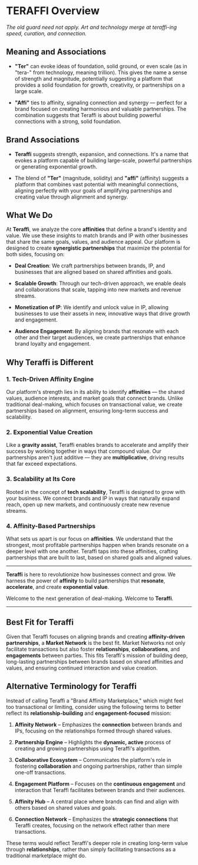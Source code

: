 # TERAFFI Overview

_The old guard need not apply. Art and technology merge at teraffi-ing speed, curation, and connection._

## Meaning and Associations

- **"Ter"** can evoke ideas of foundation, solid ground, or even scale (as in "tera-" from technology, meaning trillion). This gives the name a sense of strength and magnitude, potentially suggesting a platform that provides a solid foundation for growth, creativity, or partnerships on a large scale.

- **"Affi"** ties to affinity, signaling connection and synergy — perfect for a brand focused on creating harmonious and valuable partnerships. The combination suggests that Teraffi is about building powerful connections with a strong, solid foundation.

## Brand Associations

- **Teraffi** suggests strength, expansion, and connections. It's a name that evokes a platform capable of building large-scale, powerful partnerships or generating exponential growth.

- The blend of **"Ter"** (magnitude, solidity) and **"affi"** (affinity) suggests a platform that combines vast potential with meaningful connections, aligning perfectly with your goals of amplifying partnerships and creating value through alignment and synergy.

## What We Do

At **Teraffi**, we analyze the core **affinities** that define a brand's identity and value. We use these insights to match brands and IP with other businesses that share the same goals, values, and audience appeal. Our platform is designed to create **synergistic partnerships** that maximize the potential for both sides, focusing on:

- **Deal Creation**: We craft partnerships between brands, IP, and businesses that are aligned based on shared affinities and goals.

- **Scalable Growth**: Through our tech-driven approach, we enable deals and collaborations that scale, tapping into new markets and revenue streams.

- **Monetization of IP**: We identify and unlock value in IP, allowing businesses to use their assets in new, innovative ways that drive growth and engagement.

- **Audience Engagement**: By aligning brands that resonate with each other and their target audiences, we create partnerships that enhance brand loyalty and engagement.

## Why Teraffi is Different

### 1. Tech-Driven Affinity Engine
Our platform's strength lies in its ability to identify **affinities** — the shared values, audience interests, and market goals that connect brands. Unlike traditional deal-making, which focuses on transactional value, we create partnerships based on alignment, ensuring long-term success and scalability.

### 2. Exponential Value Creation
Like a **gravity assist**, Teraffi enables brands to accelerate and amplify their success by working together in ways that compound value. Our partnerships aren't just additive — they are **multiplicative**, driving results that far exceed expectations.

### 3. Scalability at Its Core
Rooted in the concept of **tech scalability**, Teraffi is designed to grow with your business. We connect brands and IP in ways that naturally expand reach, open up new markets, and continuously create new revenue streams.

### 4. Affinity-Based Partnerships
What sets us apart is our focus on **affinities**. We understand that the strongest, most profitable partnerships happen when brands resonate on a deeper level with one another. Teraffi taps into these affinities, crafting partnerships that are built to last, based on shared goals and aligned values.

---

**Teraffi** is here to revolutionize how businesses connect and grow. We harness the power of **affinity** to build partnerships that **resonate**, **accelerate**, and create **exponential value**. 

Welcome to the next generation of deal-making. Welcome to **Teraffi**.

---

## Best Fit for Teraffi

Given that Teraffi focuses on aligning brands and creating **affinity-driven partnerships**, a **Market Network** is the best fit. Market Networks not only facilitate transactions but also foster **relationships**, **collaborations**, and **engagements** between parties. This fits Teraffi's mission of building deep, long-lasting partnerships between brands based on shared affinities and values, and ensuring continued interaction and value creation.

## Alternative Terminology for Teraffi

Instead of calling Teraffi a "Brand Affinity Marketplace," which might feel too transactional or limiting, consider using the following terms to better reflect its **relationship-building** and **engagement-focused** mission:

1. **Affinity Network** – Emphasizes the **connection** between brands and IPs, focusing on the relationships formed through shared values.

2. **Partnership Engine** – Highlights the **dynamic, active** process of creating and growing partnerships using Teraffi's algorithm.

3. **Collaborative Ecosystem** – Communicates the platform's role in fostering **collaboration** and ongoing partnerships, rather than simple one-off transactions.

4. **Engagement Platform** – Focuses on the **continuous engagement** and interaction that Teraffi facilitates between brands and their audiences.

5. **Affinity Hub** – A central place where brands can find and align with others based on shared values and goals.

6. **Connection Network** – Emphasizes the **strategic connections** that Teraffi creates, focusing on the network effect rather than mere transactions.

These terms would reflect Teraffi's deeper role in creating long-term value through **relationships**, rather than simply facilitating transactions as a traditional marketplace might do.